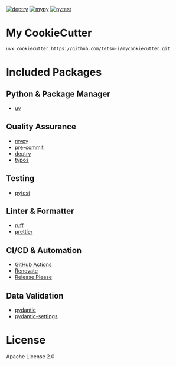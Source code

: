 
[![deptry](https://github.com/tetsu-i/mycookiecutter/actions/workflows/deptry.yml/badge.svg)](https://github.com/tetsu-i/mycookiecutter/actions/workflows/deptry.yml)
[![mypy](https://github.com/tetsu-i/mycookiecutter/actions/workflows/mypy.yml/badge.svg)](https://github.com/tetsu-i/mycookiecutter/actions/workflows/mypy.yml)
[![pytest](https://github.com/tetsu-i/mycookiecutter/actions/workflows/pytest.yml/badge.svg)](https://github.com/tetsu-i/mycookiecutter/actions/workflows/pytest.yml)

# My CookieCutter 

`uvx cookiecutter https://github.com/tetsu-i/mycookiecutter.git`


# Included Packages

## Python & Package Manager
- [uv](https://astral.sh/uv/)

## Quality Assurance
- [mypy](https://mypy.readthedocs.io/)
- [pre-commit](https://pre-commit.com/)
- [deptry](https://deptry.com/)
- [typos](https://github.com/crate-ci/typos)

## Testing
- [pytest](https://docs.pytest.org/)

## Linter & Formatter
- [ruff](https://astral.sh/ruff)
- [prettier](https://prettier.io/)

## CI/CD & Automation
- [GitHub Actions](https://docs.github.com/en/actions)
- [Renovate](https://docs.renovatebot.com/)
- [Release Please](https://github.com/googleapis/release-please)

## Data Validation
- [pydantic](https://docs.pydantic.dev/)
- [pydantic-settings](https://docs.pydantic.dev/latest/concepts/pydantic_settings/)

# License
Apache License 2.0
